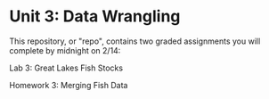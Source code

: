 # Unit 3: Data Wrangling

This repository, or "repo", contains two graded assignments you will complete by midnight on 2/14:

Lab 3: Great Lakes Fish Stocks

Homework 3: Merging Fish Data

